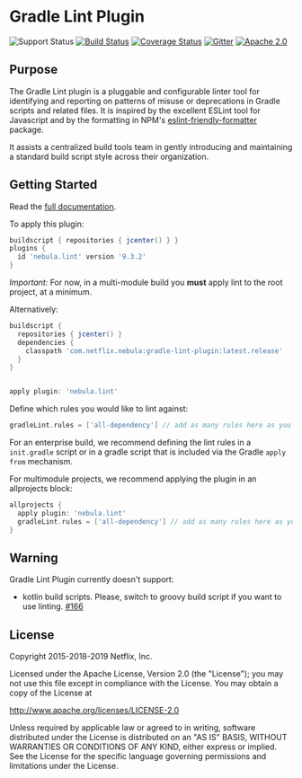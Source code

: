 # Gradle Lint Plugin

![Support Status](https://img.shields.io/badge/nebula-supported-brightgreen.svg)
[![Build Status](https://travis-ci.org/nebula-plugins/gradle-lint-plugin.svg?branch=master)](https://travis-ci.org/nebula-plugins/gradle-lint-plugin)
[![Coverage Status](https://coveralls.io/repos/github/nebula-plugins/gradle-lint-plugin/badge.svg?branch=master)](https://coveralls.io/github/nebula-plugins/gradle-lint-plugin?branch=master)
[![Gitter](https://badges.gitter.im/Join%20Chat.svg)](https://gitter.im/nebula-plugins/gradle-lint-plugin?utm_source=badge&utm_medium=badge&utm_campaign=pr-badge)
[![Apache 2.0](https://img.shields.io/github/license/nebula-plugins/gradle-lint-plugin.svg)](http://www.apache.org/licenses/LICENSE-2.0)

## Purpose

The Gradle Lint plugin is a pluggable and configurable linter tool for identifying and reporting on patterns of misuse or deprecations in Gradle scripts and related files.  It is inspired by the excellent ESLint tool for Javascript and by the formatting in NPM's [eslint-friendly-formatter](https://www.npmjs.com/package/eslint-friendly-formatter) package.

It assists a centralized build tools team in gently introducing and maintaining a standard build script style across their organization.

## Getting Started

Read the [full documentation](https://github.com/nebula-plugins/gradle-lint-plugin/wiki). 

To apply this plugin:

```groovy
buildscript { repositories { jcenter() } }
plugins {
  id 'nebula.lint' version '9.3.2'
}
```
    
*Important:* For now, in a multi-module build you **must** apply lint to the root project, at a minimum.

Alternatively:

```groovy
buildscript {
  repositories { jcenter() }
  dependencies {
    classpath 'com.netflix.nebula:gradle-lint-plugin:latest.release'
  }
}


apply plugin: 'nebula.lint'
```

Define which rules you would like to lint against:

```groovy
gradleLint.rules = ['all-dependency'] // add as many rules here as you'd like
```

For an enterprise build, we recommend defining the lint rules in a `init.gradle` script or in a gradle script that is included via the Gradle `apply from` mechanism.

For multimodule projects, we recommend applying the plugin in an allprojects block:

```groovy
allprojects {
  apply plugin: 'nebula.lint'
  gradleLint.rules = ['all-dependency'] // add as many rules here as you'd like
}
```

## Warning
Gradle Lint Plugin currently doesn't support:

* kotlin build scripts. Please, switch to groovy build script if you want to use linting. [#166](https://github.com/nebula-plugins/gradle-lint-plugin/issues/166)


## License

Copyright 2015-2018-2019 Netflix, Inc.

Licensed under the Apache License, Version 2.0 (the "License");
you may not use this file except in compliance with the License.
You may obtain a copy of the License at

<http://www.apache.org/licenses/LICENSE-2.0>

Unless required by applicable law or agreed to in writing, software
distributed under the License is distributed on an "AS IS" BASIS,
WITHOUT WARRANTIES OR CONDITIONS OF ANY KIND, either express or implied.
See the License for the specific language governing permissions and
limitations under the License.

